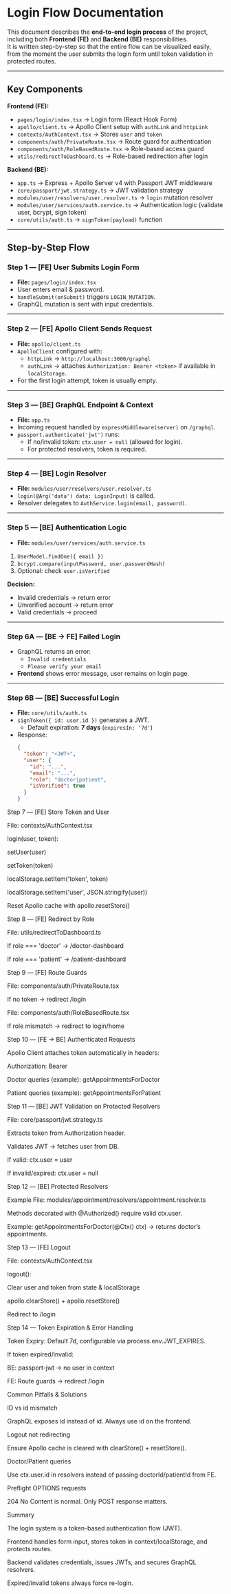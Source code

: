# Login Flow Documentation

This document describes the **end-to-end login process** of the project, including both **Frontend (FE)** and **Backend (BE)** responsibilities.  
It is written step-by-step so that the entire flow can be visualized easily, from the moment the user submits the login form until token validation in protected routes.

---

## Key Components

**Frontend (FE):**
- `pages/login/index.tsx` → Login form (React Hook Form)
- `apollo/client.ts` → Apollo Client setup with `authLink` and `httpLink`
- `contexts/AuthContext.tsx` → Stores `user` and `token`
- `components/auth/PrivateRoute.tsx` → Route guard for authentication
- `components/auth/RoleBasedRoute.tsx` → Role-based access guard
- `utils/redirectToDashboard.ts` → Role-based redirection after login

**Backend (BE):**
- `app.ts` → Express + Apollo Server v4 with Passport JWT middleware
- `core/passport/jwt.strategy.ts` → JWT validation strategy
- `modules/user/resolvers/user.resolver.ts` → `login` mutation resolver
- `modules/user/services/auth.service.ts` → Authentication logic (validate user, bcrypt, sign token)
- `core/utils/auth.ts` → `signToken(payload)` function

---

## Step-by-Step Flow

### Step 1 — [FE] User Submits Login Form
- **File:** `pages/login/index.tsx`
- User enters email & password.
- `handleSubmit(onSubmit)` triggers `LOGIN_MUTATION`.
- GraphQL mutation is sent with input credentials.

---

### Step 2 — [FE] Apollo Client Sends Request
- **File:** `apollo/client.ts`
- `ApolloClient` configured with:
  - `httpLink` → `http://localhost:3000/graphql`
  - `authLink` → attaches `Authorization: Bearer <token>` if available in `localStorage`.
- For the first login attempt, token is usually empty.

---

### Step 3 — [BE] GraphQL Endpoint & Context
- **File:** `app.ts`
- Incoming request handled by `expressMiddleware(server)` on `/graphql`.
- `passport.authenticate('jwt')` runs:
  - If no/invalid token: `ctx.user = null` (allowed for login).
  - For protected resolvers, token is required.

---

### Step 4 — [BE] Login Resolver
- **File:** `modules/user/resolvers/user.resolver.ts`
- `login(@Arg('data') data: LoginInput)` is called.
- Resolver delegates to `AuthService.login(email, password)`.

---

### Step 5 — [BE] Authentication Logic
- **File:** `modules/user/services/auth.service.ts`
1. `UserModel.findOne({ email })`
2. `bcrypt.compare(inputPassword, user.passwordHash)`
3. Optional: check `user.isVerified`

**Decision:**
- Invalid credentials → return error
- Unverified account → return error
- Valid credentials → proceed

---

### Step 6A — [BE → FE] Failed Login
- GraphQL returns an error:
  - `Invalid credentials`
  - `Please verify your email`
- **Frontend** shows error message, user remains on login page.

---

### Step 6B — [BE] Successful Login
- **File:** `core/utils/auth.ts`
- `signToken({ id: user.id })` generates a JWT.
  - Default expiration: **7 days** (`expiresIn: '7d'`)
- Response:
  ```json
  {
    "token": "<JWT>",
    "user": {
      "id": "...",
      "email": "...",
      "role": "doctor|patient",
      "isVerified": true
    }
  }

Step 7 — [FE] Store Token and User

File: contexts/AuthContext.tsx

login(user, token):

setUser(user)

setToken(token)

localStorage.setItem('token', token)

localStorage.setItem('user', JSON.stringify(user))

Reset Apollo cache with apollo.resetStore()

Step 8 — [FE] Redirect by Role

File: utils/redirectToDashboard.ts

If role === 'doctor' → /doctor-dashboard

If role === 'patient' → /patient-dashboard

Step 9 — [FE] Route Guards

File: components/auth/PrivateRoute.tsx

If no token → redirect /login

File: components/auth/RoleBasedRoute.tsx

If role mismatch → redirect to login/home

Step 10 — [FE → BE] Authenticated Requests

Apollo Client attaches token automatically in headers:

Authorization: Bearer <token>


Doctor queries (example): getAppointmentsForDoctor

Patient queries (example): getAppointmentsForPatient

Step 11 — [BE] JWT Validation on Protected Resolvers

File: core/passport/jwt.strategy.ts

Extracts token from Authorization header.

Validates JWT → fetches user from DB.

If valid: ctx.user = user

If invalid/expired: ctx.user = null

Step 12 — [BE] Protected Resolvers

Example File: modules/appointment/resolvers/appointment.resolver.ts

Methods decorated with @Authorized() require valid ctx.user.

Example: getAppointmentsForDoctor(@Ctx() ctx) → returns doctor’s appointments.

Step 13 — [FE] Logout

File: contexts/AuthContext.tsx

logout():

Clear user and token from state & localStorage

apollo.clearStore() + apollo.resetStore()

Redirect to /login

Step 14 — Token Expiration & Error Handling

Token Expiry: Default 7d, configurable via process.env.JWT_EXPIRES.

If token expired/invalid:

BE: passport-jwt → no user in context

FE: Route guards → redirect /login

Common Pitfalls & Solutions

ID vs id mismatch

GraphQL exposes id instead of id. Always use id on the frontend.

Logout not redirecting

Ensure Apollo cache is cleared with clearStore() + resetStore().

Doctor/Patient queries

Use ctx.user.id in resolvers instead of passing doctorId/patientId from FE.

Preflight OPTIONS requests

204 No Content is normal. Only POST response matters.

Summary

The login system is a token-based authentication flow (JWT).

Frontend handles form input, stores token in context/localStorage, and protects routes.

Backend validates credentials, issues JWTs, and secures GraphQL resolvers.

Expired/invalid tokens always force re-login.